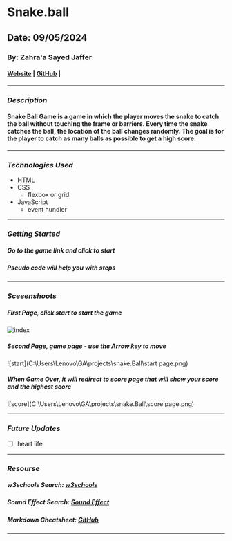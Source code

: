 # Snake.ball

## Date: 09/05/2024

### By: Zahra'a Sayed Jaffer

#### [Website](https://deeply-discovery.surge.sh/) | [GitHub](https://github.com/Zahralsayed/Snake.ball) | 
***

### ***Description***
#### Snake Ball Game is a game in which the player moves the snake to catch the ball without touching the frame or barriers. Every time the snake catches the ball, the location of the ball changes randomly. The goal is for the player to catch as many balls as possible to get a high score.
***

### ***Technologies Used***
* HTML
* CSS
  * flexbox or grid
* JavaScript
  * event hundler
***

### ***Getting Started***

##### Go to the game link and click to start 
##### Pseudo code will help you with steps  
***

### ***Sceeenshoots***

##### First Page, click start to start the game
![index ](https://github.com/user-attachments/assets/e66e4597-4139-4f2a-bb99-1f400c5eed44)

##### Second Page, game page - use the Arrow key to move
![start](C:\Users\Lenovo\GA\projects\snake.Ball\start page.png)


##### When Game Over, it will redirect to score page that will show your score and the highest score 
![score](C:\Users\Lenovo\GA\projects\snake.Ball\score page.png)

***
### ***Future Updates***

- [ ] heart life 

***

### ***Resourse***

##### w3schools Search: [w3schools](https://www.w3schools.com/)
##### Sound Effect Search: [Sound Effect](https://noaheakin.medium.com/adding-sound-to-your-js-web-app-f6a0ca728984)
##### Markdown Cheatsheet: [GitHub](https://guides.github.com/pdfs/markdown-cheatsheet-online.pdf)
***
